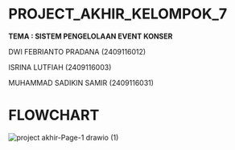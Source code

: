 # PROJECT_AKHIR_KELOMPOK_7

**TEMA : SISTEM PENGELOLAAN EVENT KONSER**


DWI FEBRIANTO PRADANA (2409116012)

ISRINA LUTFIAH (2409116003)

MUHAMMAD SADIKIN SAMIR (2409116031)



# FLOWCHART

![project akhir-Page-1 drawio (1)](https://github.com/user-attachments/assets/2c3f4c16-6149-4ad9-9efa-395ac406732e)

